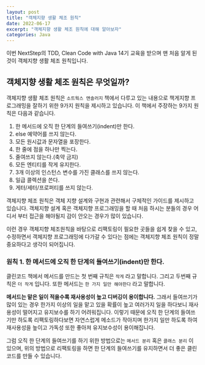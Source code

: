 ```yaml
---
layout: post
title: "객체지향 생활 체조 원칙"
date: 2022-06-17
excerpt: "객체지향 생활 체조 원칙에 대해 알아보자"
categories: Java
---
```


이번 NextStep의 TDD, Clean Code with Java 14기 교육을 받으며 맨 처음 알게 된 것이 객체지향 생활 체조 원칙입니다.

## 객체지향 생활 체조 원칙은 무엇일까?

객체지향 생활 체조 원칙은 `소트웍스 앤솔러지` 책에서 다루고 있는 내용으로 책게지향 프로그래밍을 잘하기 위한 9가지 원칙을 제시하고 있습니다. 이 책에서 주장하는 9가지 원칙은 다음과 같습니다.

1. 한 메서드에 오직 한 단계의 들여쓰기(indent)만 한다.
2. else 예약어를 쓰지 않는다.
3. 모든 원시값과 문자열을 포장한다.
4. 한 줄에 점을 하나만 찍는다.
5. 줄여쓰지 않는다.(축약 금지)
6. 모든 엔티티를 작게 유지한다.
7. 3개 이상의 인스턴스 변수를 가진 클래스를 쓰지 않는다.
8. 일급 콜렉션을 쓴다.
9. 게터/세터/프로퍼티를 쓰지 않는다.

객체지향 체조 원칙은 객체 지향 설계와 구현과 관련해서 구체적인 가이드를 제시하고 있습니다. 객체지향 설계 혹은 객체지향 프로그래밍을 할 때 처음 하시는 분들의 경우 어디서 부터 접근을 해야될지 감이 안오는 경우가 많이 있습니다.

이런 경우 객체지향 체조원칙을 바탕으로 리팩토링이 필요한 곳들을 쉽게 찾을 수 있고, 수정하면서 객체지향 프로그래밍에 다가갈 수 있다는 점에는 객체지향 체조 원칙이 정말 중요하다고 생각이 되어집니다.

### 원칙 1. 한 메서드에 오직 한 단계의 들여쓰기(indent)만 한다.

클린코드 책에서 메서드를 만드는 첫 번째 규칙은 `작게` 라고 말합니다. 그리고 두번째 규칙은 `더 작게` 입니다. 또한 메서드는 `한 가지 일만 해야한다` 라고 말합니다.

**메서드는 맡은 일이 적을수록 재사용성이 높고 디버깅이 용이합니다.** 그래서 들여쓰기가 많이 있는 경우 한가지 이상의 일을 맡고 있을 확률이 높고 여러가지 일을 하다보니 재사용성이 떨어지고 유지보수를 하기 어려워집니다. 이렇기 때문에 오직 한 단계의 들여쓰기만 하도록 리팩토링하다보면 자연스럽게 메소드가 작아지며 한가지 일만 하도록 하여 재사용성을 높이고 가독성 또한 좋아져 유지보수성이 용이해집니다.

그럼 오직 한 단계의 들여쓰기를 하기 위한 방법으로는 `메서드 분리` 혹은 `클래스 분리` 이 있으며, 위의 방법으로 리팩토링을 하면 한 단계의 들여쓰기를 유지하면서 더 좋은 클린코드를 만들 수 있습니다.
